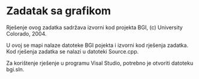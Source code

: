 # Zadatak sa grafikom

Rješenje ovog zadatka sadržava izvorni kod projekta BGI, (c) University Colorado, 2004.

U ovoj se mapi nalaze datoteke BGI pojekta i izvorni kod rješenja zadatka.
Kod rješenja zadatka se nalazi u datoteki Source.cpp.

Za korištenje rješenje u programu Visal Studio, potrebno je otvoriti datoteku bgi.sln.